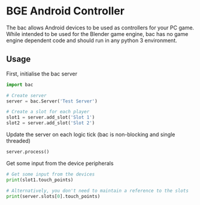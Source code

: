 BGE Android Controller
===

The bac allows Android devices to be used as controllers for your PC game. While intended to be used for the Blender game engine, bac has no game engine dependent code and should run in any python 3 environment. 

Usage
---

First, initialise the bac server
````python
import bac

# Create server
server = bac.Server('Test Server')

# Create a slot for each player
slot1 = server.add_slot('Slot 1')
slot2 = server.add_slot('Slot 2')
````

Update the server on each logic tick (bac is non-blocking and single threaded)
````python
server.process()
````

Get some input from the device peripherals
````python
# Get some input from the devices
print(slot1.touch_points)

# Alternatively, you don't need to maintain a reference to the slots
print(server.slots[0].touch_points)
````